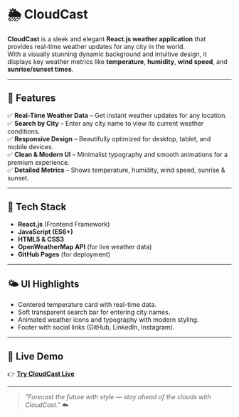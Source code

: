 # 🌦️ CloudCast

**CloudCast** is a sleek and elegant **React.js weather application** that provides real-time weather updates for any city in the world.  
With a visually stunning dynamic background and intuitive design, it displays key weather metrics like **temperature**, **humidity**, **wind speed**, and **sunrise/sunset times**.

---

## 🌟 Features

✅ **Real-Time Weather Data** – Get instant weather updates for any location.  
✅ **Search by City** – Enter any city name to view its current weather conditions.  
✅ **Responsive Design** – Beautifully optimized for desktop, tablet, and mobile devices.  
✅ **Clean & Modern UI** – Minimalist typography and smooth animations for a premium experience.  
✅ **Detailed Metrics** – Shows temperature, humidity, wind speed, sunrise & sunset.  

---

## 🧠 Tech Stack

- **React.js** (Frontend Framework)  
- **JavaScript (ES6+)**  
- **HTML5 & CSS3**  
- **OpenWeatherMap API** (for live weather data)  
- **GitHub Pages** (for deployment)  

---

## 🌤️ UI Highlights

- Centered temperature card with real-time data.  
- Soft transparent search bar for entering city names.  
- Animated weather icons and typography with modern styling.  
- Footer with social links (GitHub, LinkedIn, Instagram).  

---

## 🚀 Live Demo

👉 [**Try CloudCast Live**](https://affan-30.github.io/cloudcast/)  

---

> _"Forecast the future with style — stay ahead of the clouds with CloudCast."_ ☁️
